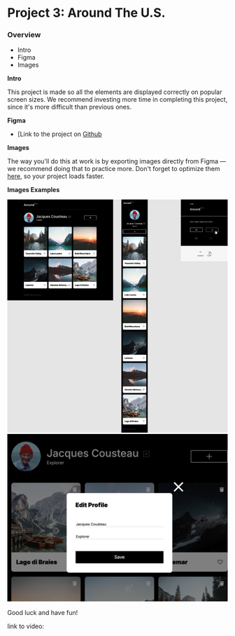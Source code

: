 # Project 3: Around The U.S.

### Overview

- Intro
- Figma
- Images

**Intro**

This project is made so all the elements are displayed correctly on popular screen sizes. We recommend investing more time in completing this project, since it's more difficult than previous ones.

**Figma**

- [Link to the project on [Github](https://justjordananderson.github.io/se_project_around_theus-main/)

**Images**

The way you'll do this at work is by exporting images directly from Figma — we recommend doing that to practice more. Don't forget to optimize them [here](https://tinypng.com/), so your project loads faster.

**Images Examples**

![Alt text](src/images/Sprint%203_%20Around%20the%20US.png)
![Alt text](src/images/project01.png)

Good luck and have fun!

link to video:
